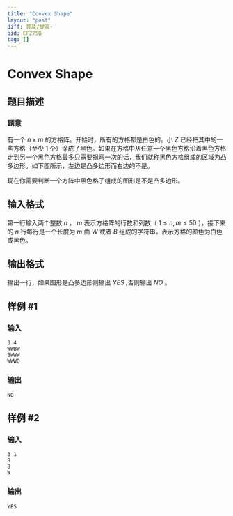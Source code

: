 ```yaml
---
title: "Convex Shape"
layout: "post"
diff: 普及/提高-
pid: CF275B
tag: []
---
```


# Convex Shape

## 题目描述

### 题意

有一个 $n \times m$ 的方格阵。开始时，所有的方格都是白色的。小 $Z$ 已经把其中的一些方格（至少 $1$ 个）涂成了黑色。如果在方格中从任意一个黑色方格沿着黑色方格走到另一个黑色方格最多只需要拐弯一次的话，我们就称黑色方格组成的区域为凸多边形。如下图所示，左边是凸多边形而右边的不是。

现在你需要判断一个方阵中黑色格子组成的图形是不是凸多边形。

## 输入格式

第一行输入两个整数 $n$ ， $m$ 表示方格阵的行数和列数（ $1 \leqslant n,m \leqslant 50$ ），接下来的 $n$ 行每行是一个长度为 $m$ 由 $W$ 或者 $B$ 组成的字符串，表示方格的颜色为白色或黑色。

## 输出格式

输出一行，如果图形是凸多边形则输出 $YES$ ,否则输出 $NO$ 。

## 样例 #1

### 输入

```
3 4
WWBW
BWWW
WWWB

```

### 输出

```
NO

```

## 样例 #2

### 输入

```
3 1
B
B
W

```

### 输出

```
YES

```

